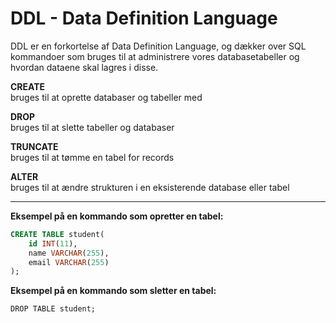 # DDL - Data Definition Language
DDL er en forkortelse af Data Definition Language, og dækker over SQL kommandoer som bruges til at administrere vores databasetabeller og hvordan dataene skal lagres i disse.

**CREATE**<br />
bruges til at oprette databaser og tabeller med

**DROP**<br />
bruges til at slette tabeller og databaser

**TRUNCATE**<br />
bruges til at tømme en tabel for records

**ALTER**<br />
bruges til at ændre strukturen i en eksisterende database eller tabel
___
**Eksempel på en kommando som opretter en tabel:**
```sql
CREATE TABLE student(
	id INT(11),
	name VARCHAR(255),
	email VARCHAR(255)
);
```
**Eksempel på en kommando som sletter en tabel:**
```
DROP TABLE student;
```








